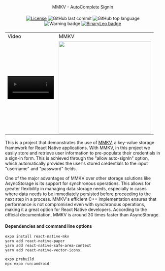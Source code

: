 <div align="center" style="margin: 20px; text-align: center">

MMKV - AutoComplete SignIn

</div>

<div align="center" style="margin: 20px; text-align: center">



[![License](https://img.shields.io/badge/license-MIT-blue?style=flat-square)](https://github.com/BinaryLeo/react_native_mmkv_app/blob/main/LICENSE)
![GitHub last commit](https://img.shields.io/github/last-commit/BinaryLeo/react_native_mmkv_app?style=flat-square)
![GitHub top language](https://img.shields.io/github/languages/top/BinaryLeo/react_native_mmkv_app?style=flat-square)
![Warning badge](https://img.shields.io/badge/we%27re%20working%20here-wait-red?style=flat-square&logo=warning)
[![BinaryLeo badge](https://img.shields.io/badge/A%20project%20by%20BinaryLeo-2A2D34?style=flat-square&logo=Font-Awesome)](https://github.com/BinaryLeo)



</div>

<table>
  <tr>
    <td>Video</td>
    <td>MMKV</td>
  
  </tr>
  <tr>
   <td><video src='https://user-images.githubusercontent.com/72607039/234757200-2806eb6a-e5b5-487b-9b1d-24d39166b243.mp4' width=150/></td>
    <td><img src="https://user-images.githubusercontent.com/72607039/234757271-20d0ecba-d61d-4ee5-8761-6a40e96d9c8b.png" width=300></td>
   
  </tr>
</table>


This is a project that demonstrates the use of [MMKV](https://github.com/mrousavy/react-native-mmkv), a key-value storage framework for React Native applications. With MMKV, in this project we easily store and retrieve user information to  pre-populate their credentials in a sign-in form. This is achieved through the "allow auto-signIn" option, which automatically provides the user's stored credentials to the input  "username" and "password" fields.

One of the major advantages of MMKV over other storage solutions like AsyncStorage is its support for synchronous operations. This allows for greater flexibility in managing data storage needs, especially in cases where data needs to be immediately persisted before proceeding to the next step in a process. MMKV's efficient C++ implementation ensures that performance is not compromised even with synchronous operations, making it a great option for React Native developers. According to the official documentation, MMKV is around 30 times faster than AsyncStorage.
#### Dependencies and command line options

```bash
expo install react-native-mkv
yarn add react-native-paper
yarn add react-native-safe-area-context
yarn add react-native-vector-icons
```

```bash
expo prebuild
npx expo run:android
```
